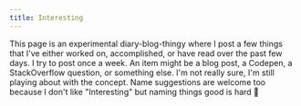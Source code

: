 ```yaml
---
title: Interesting
---
```


This page is an experimental diary-blog-thingy where I post a few things that I've either worked on, accomplished, or have read over the past few days. I try to post once a week. An item might be a blog post, a Codepen, a StackOverflow question, or something else. I'm not really sure, I'm still playing about with the concept. Name suggestions are welcome too because I don't like "Interesting" but naming things good is hard 🤯
